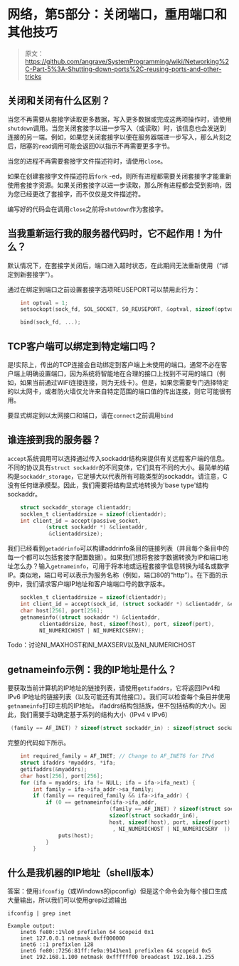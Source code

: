 # 网络，第5部分：关闭端口，重用端口和其他技巧

> 原文：<https://github.com/angrave/SystemProgramming/wiki/Networking%2C-Part-5%3A-Shutting-down-ports%2C-reusing-ports-and-other-tricks>

## 关闭和关闭有什么区别？

当您不再需要从套接字读取更多数据，写入更多数据或完成这两项操作时，请使用`shutdown`调用。当您关闭套接字以进一步写入（或读取）时，该信息也会发送到连接的另一端。例如，如果您关闭套接字以便在服务器端进一步写入，那么片刻之后，阻塞的`read`调用可能会返回0以指示不再需要更多字节。

当您的进程不再需要套接字文件描述符时，请使用`close`。

如果在创建套接字文件描述符后`fork` -ed，则所有进程都需要关闭套接字才能重新使用套接字资源。如果关闭套接字以进一步读取，那么所有进程都会受到影响，因为您已经更改了套接字，而不仅仅是文件描述符。

编写好的代码会在调用`close`之前将`shutdown`作为套接字。

## 当我重新运行我的服务器代码时，它不起作用！为什么？

默认情况下，在套接字关闭后，端口进入超时状态，在此期间无法重新使用（“绑定到新套接字”）。

通过在绑定到端口之前设置套接字选项REUSEPORT可以禁用此行为：

```c
    int optval = 1;
    setsockopt(sock_fd, SOL_SOCKET, SO_REUSEPORT, &optval, sizeof(optval));

    bind(sock_fd, ...);
```

## TCP客户端可以绑定到特定端口吗？

是!实际上，传出的TCP连接会自动绑定到客户端上未使用的端口。通常不必在客户端上明确设置端口，因为系统将智能地在合理的接口上找到不可用的端口（例如，如果当前通过WiFi连接连接，则为无线卡）。但是，如果您需要专门选择特定的以太网卡，或者防火墙仅允许来自特定范围的端口值的传出连接，则它可能很有用。

要显式绑定到以太网接口和端口，请在`connect`之前调用`bind`

## 谁连接到我的服务器？

`accept`系统调用可以选择通过传入sockaddr结构来提供有关远程客户端的信息。不同的协议具有`struct sockaddr`的不同变体，它们具有不同的大小。最简单的结构是`sockaddr_storage`，它足够大以代表所有可能类型的sockaddr。请注意，C没有任何继承模型。因此，我们需要将结构显式地转换为'base type'结构sockaddr。

```c
    struct sockaddr_storage clientaddr;
    socklen_t clientaddrsize = sizeof(clientaddr);
    int client_id = accept(passive_socket,
            (struct sockaddr *) &clientaddr,
             &clientaddrsize);
```

我们已经看到`getaddrinfo`可以构建addrinfo条目的链接列表（并且每个条目中的每一个都可以包括套接字配置数据）。如果我们想将套接字数据转换为IP和端口地址怎么办？输入`getnameinfo`，可用于将本地或远程套接字信息转换为域名或数字IP。类似地，端口号可以表示为服务名称（例如，端口80的“http”）。在下面的示例中，我们请求客​​户端IP地址和客户端端口号的数字版本。

```c
    socklen_t clientaddrsize = sizeof(clientaddr);
    int client_id = accept(sock_id, (struct sockaddr *) &clientaddr, &clientaddrsize);
    char host[256], port[256];
    getnameinfo((struct sockaddr *) &clientaddr,
          clientaddrsize, host, sizeof(host), port, sizeof(port),
          NI_NUMERICHOST | NI_NUMERICSERV);
```

Todo：讨论NI_MAXHOST和NI_MAXSERV以及NI_NUMERICHOST

## getnameinfo示例：我的IP地址是什么？

要获取当前计算机的IP地址的链接列表，请使用`getifaddrs`，它将返回IPv4和IPv6 IP地址的链接列表（以及可能还有其他接口）。我们可以检查每个条目并使用`getnameinfo`打印主机的IP地址。 ifaddrs结构包括族，但不包括结构的大小。因此，我们需要手动确定基于系列的结构大小（IPv4 v IPv6）

```c
 (family == AF_INET) ? sizeof(struct sockaddr_in) : sizeof(struct sockaddr_in6)
```

完整的代码如下所示。

```c
    int required_family = AF_INET; // Change to AF_INET6 for IPv6
    struct ifaddrs *myaddrs, *ifa;
    getifaddrs(&myaddrs);
    char host[256], port[256];
    for (ifa = myaddrs; ifa != NULL; ifa = ifa->ifa_next) {
        int family = ifa->ifa_addr->sa_family;
        if (family == required_family && ifa->ifa_addr) {
            if (0 == getnameinfo(ifa->ifa_addr,
                                (family == AF_INET) ? sizeof(struct sockaddr_in) :
                                sizeof(struct sockaddr_in6),
                                host, sizeof(host), port, sizeof(port)
                                 , NI_NUMERICHOST | NI_NUMERICSERV  ))
                puts(host);
            }
        }
```

## 什么是我机器的IP地址（shell版本）

答案：使用`ifconfig`（或Windows的ipconfig）但是这个命令会为每个接口生成大量输出，所以我们可以使用grep过滤输出

```
ifconfig | grep inet

Example output:
    inet6 fe80::1%lo0 prefixlen 64 scopeid 0x1 
    inet 127.0.0.1 netmask 0xff000000 
    inet6 ::1 prefixlen 128 
    inet6 fe80::7256:81ff:fe9a:9141%en1 prefixlen 64 scopeid 0x5 
    inet 192.168.1.100 netmask 0xffffff00 broadcast 192.168.1.255 
```